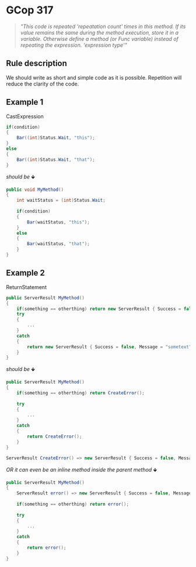 ﻿# GCop 317

> *"This code is repeated 'repeatation count' times in this method. If its value remains the same during the method execution, store it in a variable. Otherwise define a method (or Func<T> variable) instead of repeating the expression. 'expression type'"*

## Rule description

We should write as short and simple code as it is possible. Repetition will reduce the clarity of the code.

## Example 1

CastExpression

```csharp
if(condition)
{
    Bar((int)Status.Wait, "this");
}
else 
{
    Bar((int)Status.Wait, "that");
}

```

*should be* 🡻

```csharp
public void MyMethod()
{
    int waitStatus = (int)Status.Wait;
    
    if(condition)
    {
        Bar(waitStatus, "this");
    }
    else 
    {
        Bar(waitStatus, "that");
    }
}
```

## Example 2

ReturnStatement

```csharp
public ServerResult MyMethod()
{
    if(something == otherthing) return new ServerResult { Success = false, Message = "sometext" };
    try
    {
        ...
    } 
    catch
    {
        return new ServerResult { Success = false, Message = "sometext" };
    }
}
```

*should be* 🡻

```csharp
public ServerResult MyMethod()
{
    if(something == otherthing) return CreateError();
    
    try
    {
        ...
    } 
    catch
    {
        return CreateError();
    }
}

ServerResult CreateError() => new ServerResult { Success = false, Message = "sometext" };
```

*OR it can even be an inline method inside the parent method* 🡻

```csharp
public ServerResult MyMethod()
{
    ServerResult error() => new ServerResult { Success = false, Message = "sometext" };
    
    if(something == otherthing) return error();
    
    try
    {
        ...
    } 
    catch
    {
        return error();
    }
}
```